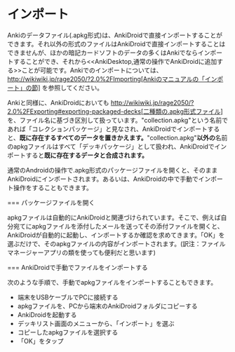 # インポート

Ankiのデータファイル(.apkg形式)は、AnkiDroidで直接インポートすることができます。それ以外の形式のファイルはAnkiDroidで直接インポートすることはできませんが、ほかの暗記カードソフトのデータの多くはAnkiでならインポートすることができ、それから<<AnkiDesktop,通常の操作でAnkiDroidに追加する>>ことが可能です。Ankiでのインポートについては、 http://wikiwiki.jp/rage2050/?2.0%2FImporting[Ankiのマニュアルの「インポート」の節] を参照してください。

Ankiと同様に、AnkiDroidにおいても http://wikiwiki.jp/rage2050/?2.0%2FExporting#exporting-packaged-decks[二種類の.apkg形式ファイル] を、ファイル名に基づき区別して扱っています。"collection.apkg"という名前であれば「コレクションパッケージ」と見なされ、AnkiDroidでインポートすると、**既に存在するすべてのデータを置きかえます。**"collection.apkg"**以外の**名前のapkgファイルはすべて「デッキパッケージ」として扱われ、AnkiDroidでインポートすると**既に存在するデータと合成されます。**

通常のAndroidの操作で.apkg形式のパッケージファイルを開くと、そのままAnkiDroidにインポートされます。あるいは、AnkiDroidの中で手動でインポート操作をすることもできます。

=== パッケージファイルを開く

apkgファイルは自動的にAnkiDroidと関連づけられています。そこで、例えば自分宛てにapkgファイルを添付したメールを送ってその添付ファイルを開くと、AnkiDroidが自動的に起動し、インポートするか確認を求めてきます。「OK」を選ぶだけで、そのapkgファイルの内容がインポートされます。(訳注：ファイルマネージャーアプリの類を使っても便利だと思います)

=== AnkiDroidで手動でファイルをインポートする

次のような手順で、手動でapkgファイルをインポートすることもできます。

 * 端末をUSBケーブルでPCに接続する
 * apkgファイルを、PCから端末のAnkiDroidフォルダにコピーする
 * AnkiDroidを起動する
 * デッキリスト画面のメニューから、「インポート」を選ぶ
 * コピーしたapkgファイルを選択する
 * 「OK」をタップ
